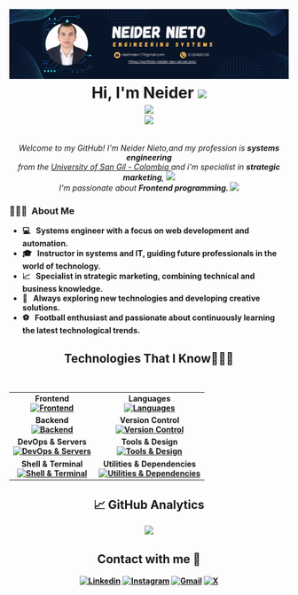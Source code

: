 <img src="./Banner.png">

<div >
<h1 align="center" style="margin: 5px;"><b>Hi, I'm Neider </b> <img src="https://github.com/TheDudeThatCode/TheDudeThatCode/blob/master/Assets/wave.gif" width="50px"></h1>
</div>
<div align="center">
<img src="https://readme-typing-svg.herokuapp.com?font=Architects+Daughter&color=f3c10a&size=25&center=true&lines=Ing.+Neider+Nieto...;Systems+Engineering...;Instructor+Systems;Developer+Front-End..."/>
</div>

<div align="center">
<img src="https://i.imgur.com/8MupZHY.gif" width="400px" />
</div>
<br>  
 
 <p align="center">
  <em>
    Welcome to my GitHub! I'm Neider Nieto,and my profession is <b>systems engineering</b> <br>from the <a href="https://www.unisangil.edu.co/" target="_blank">University of San Gil - Colombia </a>and i'm specialist in <b>strategic marketing</b>, <img src="https://github.com/TheDudeThatCode/TheDudeThatCode/blob/master/Assets/Developer.gif" width="30px"> <br> I'm passionate about <b>Frontend programming. 
    <img src="https://github.com/TheDudeThatCode/TheDudeThatCode/blob/master/Assets/Rocket.gif" width="18px">
  </em> 
</p>

<h3> 🕵🏼‍♂️ &nbsp;About Me </h3>

- 💻 &nbsp; Systems engineer with a focus on web development and automation.
- 🎓 &nbsp; Instructor in systems and IT, guiding future professionals in the world of technology.
- 📈 &nbsp; Specialist in strategic marketing, combining technical and business knowledge.
- 💭 &nbsp; Always exploring new technologies and developing creative solutions.
- ⚽ &nbsp; Football enthusiast and passionate about continuously learning the latest technological trends.



<div align="center" ">
  <h2>Technologies That I Know👨🏻‍💻</h2>
</div>
<p align="center">
&nbsp;
<table align="center">
  <tr>
    <td align="center">
      <strong>Frontend</strong>
      <br />
      <a href="https://skillicons.dev">
        <img src="https://skillicons.dev/icons?i=html,css,javascript,astro,nextjs,react,angular,tailwind,bootstrap,vite,md,wordpress,htmx&perline=7" alt="Frontend" />
      </a>
    </td>
    <td align="center">
      <strong>Languages</strong>
      <br />
      <a href="https://skillicons.dev">
        <img src="https://skillicons.dev/icons?i=cpp,java,python,php,typescript&perline=5" alt="Languages" />
      </a>
    </td>
  </tr>
  <tr>
    <td align="center">
      <strong>Backend</strong>
      <br />
      <a href="https://skillicons.dev">
        <img src="https://skillicons.dev/icons?i=nodejs,express,postman,mongodb,mysql,postgres&perline=6" alt="Backend" />
      </a>
    </td>
    <td align="center">
      <strong>Version Control</strong>
      <br />
      <a href="https://skillicons.dev">
        <img src="https://skillicons.dev/icons?i=git,github&perline=4" alt="Version Control" />
      </a>
    </td>
  </tr>
  <tr>
    <td align="center">
      <strong>DevOps & Servers</strong>
      <br />
      <a href="https://skillicons.dev">
        <img src="https://skillicons.dev/icons?i=linux,debian,ubuntu,kali,windows,cloudflare,vercel,netlify,apache&perline=5" alt="DevOps & Servers" />
      </a>
    </td>
    <td align="center">
      <strong>Tools & Design</strong>
      <br />
      <a href="https://skillicons.dev">
        <img src="https://skillicons.dev/icons?i=vscode,figma,blender,sublime,codepen,notion&perline=5" alt="Tools & Design" />
      </a>
    </td>
  </tr>
  <tr>
    <td align="center">
      <strong>Shell & Terminal</strong>
      <br />
      <a href="https://skillicons.dev">
        <img src="https://skillicons.dev/icons?i=bash,zsh&perline=3" alt="Shell & Terminal" />
      </a>
    </td>
    <td align="center">
      <strong>Utilities & Dependencies</strong>
      <br />
      <a href="https://skillicons.dev">
        <img src="https://skillicons.dev/icons?i=discord,bun,npm,pnpm,yarn&perline=14" alt="Utilities & Dependencies" />
      </a>
    </td>
  </tr>
</table>


<div align="center">
    <h2>📈 GitHub Analytics</h2>
</div>

<p align="center">
<a href="https://github.com/AVS1508">
  <img height="180em" src="https://github-readme-stats-eight-theta.vercel.app/api?username=nesnidev&show_icons=true&theme=algolia&include_all_commits=true&count_private=true"/>
</a>
</p>
<div>



  <h2 align="center" style="display: flex; justify-content: center; align-items: center;">Contact with me 📝 </h2>
  <p align="center">
  <a href="https://www.linkedin.com/in/neidernieto/"><img alt="Linkedin" title="Linkedin de Neider Nieto" src="https://img.shields.io/badge/LinkedIn-0077B5?style=for-the-badge&logo=linkedin&logoColor=white"></a>
  <a href="https://www.instagram.com/neider_niet0/"><img alt="Instagram" title="Instagram de Neider Nieto" src="https://img.shields.io/badge/Instagram-E4405F?style=for-the-badge&logo=instagram&logoColor=white"></a>
  <a href="mailto:nestnidev17@gmail.com"><img alt="Gmail" title="Correo Neider Nieto" src="https://img.shields.io/badge/Gmail-D14836?style=for-the-badge&logo=gmail&logoColor=white"></a>
  <a href="https://x.com/NeiderNieto10"><img alt="X" title="X de Neider Nieto" src="https://img.shields.io/badge/Twitter-1DA1F2?style=for-the-badge&logo=twitter&logoColor=white"></a>
</p>
</div>
